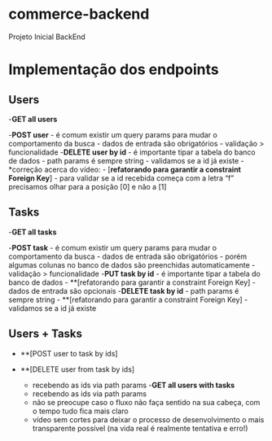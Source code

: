 # commerce-backend
Projeto Inicial BackEnd

# Implementação dos endpoints

## Users
-**GET all users**

-**POST user**
    - é comum existir um query params para mudar o comportamento da busca
    - dados de entrada são obrigatórios
    - validação > funcionalidade
-**DELETE user by id**
    - é importante tipar a tabela do banco de dados
    - path params é sempre string
    - validamos se a id já existe
    - *correção acerca do vídeo:
    - [**refatorando para garantir a constraint Foreign Key**]
        - para validar se a id recebida começa com a letra “f” precisamos olhar para a posição [0] e não a [1]

## Tasks
-**GET all tasks**

-**POST task**
    - é comum existir um query params para mudar o comportamento da busca
    - dados de entrada são obrigatórios
        - porém algumas colunas no banco de dados são preenchidas automaticamente
    - validação > funcionalidade
-**PUT task by id**
    - é importante tipar a tabela do banco de dados
    - **[refatorando para garantir a constraint Foreign Key]
    - dados de entrada são opcionais
-**DELETE task by id**
    - path params é sempre string
    - **[refatorando para garantir a constraint Foreign Key]
    - validamos se a id já existe

## Users + Tasks
- **[POST user to task by ids]

- **[DELETE user from task by ids]
    - recebendo as ids via path params
-**GET all users with tasks**
    - recebendo as ids via path params
    - não se preocupe caso o fluxo não faça sentido na sua cabeça, com o tempo tudo fica mais claro
    - vídeo sem cortes para deixar o processo de desenvolvimento o mais transparente possível (na vida real é realmente tentativa e erro!)